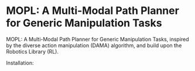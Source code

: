 MOPL: A Multi-Modal Path Planner for Generic Manipulation Tasks
=======

MOPL: A Multi-Modal Path Planner for Generic Manipulation Tasks, inspired by the diverse action manipulation (DAMA) algorithm, and build upon the Robotics Library (RL). 

Installation:

